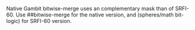 Native Gambit bitwise-merge uses an complementary mask than of SRFI-60. Use ##bitwise-merge for the native version, and (spheres/math bit-logic) for SRFI-60 version.

